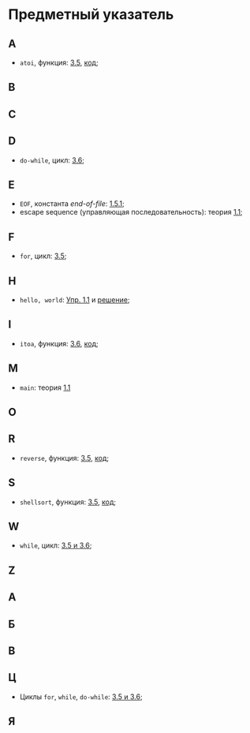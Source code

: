# Предметный указатель

## A
* `atoi`, функция: [3.5](./ch3/README.md), [код](./ch3/examples/3.5_atoi.c);
## B
## C
## D
* `do-while`, цикл: [3.6](./ch3/README.md);
## E
* `EOF`, константа _end-of-file_: [1.5.1](./ch1/README.md);
* escape sequence (управляющая последовательность): теория [1.1](./ch1/content/1.1.md);
## F
* `for`, цикл: [3.5](./ch3/README.md);
## H
* `hello, world`: [Упр. 1.1](./ch1/README.md) и [решение](./ch1/tasks/1.1.c);
## I
* `itoa`, функция: [3.6](./ch3/README.md), [код](./ch3/examples/3.6_itoa.c);
## M
* `main`: теория [1.1](./ch1/content/1.1.md)
## O
## R
* `reverse`, функция: [3.5](./ch3/README.md), [код](./ch3/examples/3.5_reverse.c);
## S
* `shellsort`, функция: [3.5](./ch3/README.md), [код](./ch3/examples/3.5_shellsort.c);
## W
* `while`, цикл: [3.5 и 3.6](./ch3/README.md);
## Z

## А
## Б
## В
## Ц
* Циклы `for`, `while`, `do-while`: [3.5 и 3.6](./ch3/README.md);
## Я